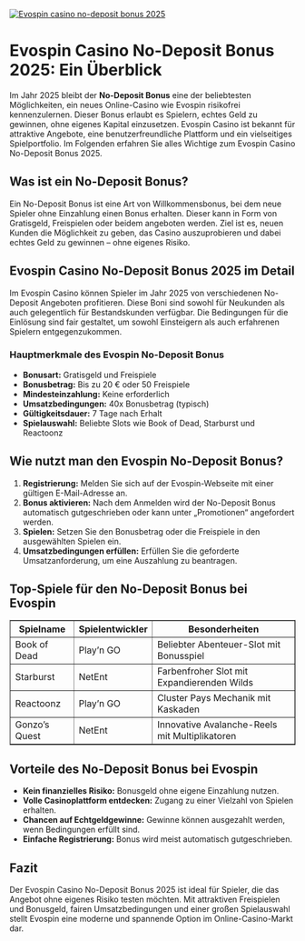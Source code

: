 [![Evospin casino no-deposit bonus 2025](https://123-caf.pages.dev/gitsignup.png)](https://vrmoo.ru/Bt82HjjY)

<h1>Evospin Casino No-Deposit Bonus 2025: Ein Überblick</h1>  <p>Im Jahr 2025 bleibt der <strong>No-Deposit Bonus</strong> eine der beliebtesten Möglichkeiten, ein neues Online-Casino wie Evospin risikofrei kennenzulernen. Dieser Bonus erlaubt es Spielern, echtes Geld zu gewinnen, ohne eigenes Kapital einzusetzen. Evospin Casino ist bekannt für attraktive Angebote, eine benutzerfreundliche Plattform und ein vielseitiges Spielportfolio. Im Folgenden erfahren Sie alles Wichtige zum Evospin Casino No-Deposit Bonus 2025.</p>  <h2>Was ist ein No-Deposit Bonus?</h2>  <p>Ein No-Deposit Bonus ist eine Art von Willkommensbonus, bei dem neue Spieler ohne Einzahlung einen Bonus erhalten. Dieser kann in Form von Gratisgeld, Freispielen oder beidem angeboten werden. Ziel ist es, neuen Kunden die Möglichkeit zu geben, das Casino auszuprobieren und dabei echtes Geld zu gewinnen – ohne eigenes Risiko.</p>  <h2>Evospin Casino No-Deposit Bonus 2025 im Detail</h2>  <p>Im Evospin Casino können Spieler im Jahr 2025 von verschiedenen No-Deposit Angeboten profitieren. Diese Boni sind sowohl für Neukunden als auch gelegentlich für Bestandskunden verfügbar. Die Bedingungen für die Einlösung sind fair gestaltet, um sowohl Einsteigern als auch erfahrenen Spielern entgegenzukommen.</p>  <h3>Hauptmerkmale des Evospin No-Deposit Bonus</h3>   <ul>     <li><strong>Bonusart:</strong> Gratisgeld und Freispiele</li>     <li><strong>Bonusbetrag:</strong> Bis zu 20 € oder 50 Freispiele</li>     <li><strong>Mindesteinzahlung:</strong> Keine erforderlich</li>     <li><strong>Umsatzbedingungen:</strong> 40x Bonusbetrag (typisch)</li>     <li><strong>Gültigkeitsdauer:</strong> 7 Tage nach Erhalt</li>     <li><strong>Spielauswahl:</strong> Beliebte Slots wie Book of Dead, Starburst und Reactoonz</li>   </ul>  <h2>Wie nutzt man den Evospin No-Deposit Bonus?</h2>  <ol>     <li><strong>Registrierung:</strong> Melden Sie sich auf der Evospin-Webseite mit einer gültigen E-Mail-Adresse an.</li>     <li><strong>Bonus aktivieren:</strong> Nach dem Anmelden wird der No-Deposit Bonus automatisch gutgeschrieben oder kann unter „Promotionen“ angefordert werden.</li>     <li><strong>Spielen:</strong> Setzen Sie den Bonusbetrag oder die Freispiele in den ausgewählten Spielen ein.</li>     <li><strong>Umsatzbedingungen erfüllen:</strong> Erfüllen Sie die geforderte Umsatzanforderung, um eine Auszahlung zu beantragen.</li>   </ol>  <h2>Top-Spiele für den No-Deposit Bonus bei Evospin</h2>  <table border="1" cellpadding="8" cellspacing="0">     <thead>       <tr>         <th>Spielname</th>         <th>Spielentwickler</th>         <th>Besonderheiten</th>       </tr>     </thead>     <tbody>       <tr>         <td>Book of Dead</td>         <td>Play’n GO</td>         <td>Beliebter Abenteuer-Slot mit Bonusspiel</td>       </tr>       <tr>         <td>Starburst</td>         <td>NetEnt</td>         <td>Farbenfroher Slot mit Expandierenden Wilds</td>       </tr>       <tr>         <td>Reactoonz</td>         <td>Play’n GO</td>         <td>Cluster Pays Mechanik mit Kaskaden</td>       </tr>       <tr>         <td>Gonzo’s Quest</td>         <td>NetEnt</td>         <td>Innovative Avalanche-Reels mit Multiplikatoren</td>       </tr>     </tbody>   </table>  <h2>Vorteile des No-Deposit Bonus bei Evospin</h2>  <ul>     <li><strong>Kein finanzielles Risiko:</strong> Bonusgeld ohne eigene Einzahlung nutzen.</li>     <li><strong>Volle Casinoplattform entdecken:</strong> Zugang zu einer Vielzahl von Spielen erhalten.</li>     <li><strong>Chancen auf Echtgeldgewinne:</strong> Gewinne können ausgezahlt werden, wenn Bedingungen erfüllt sind.</li>     <li><strong>Einfache Registrierung:</strong> Bonus wird meist automatisch gutgeschrieben.</li>   </ul>  <h2>Fazit</h2>  <p>Der Evospin Casino No-Deposit Bonus 2025 ist ideal für Spieler, die das Angebot ohne eigenes Risiko testen möchten. Mit attraktiven Freispielen und Bonusgeld, fairen Umsatzbedingungen und einer großen Spielauswahl stellt Evospin eine moderne und spannende Option im Online-Casino-Markt dar.</p>